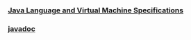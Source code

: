 ### [Java Language and Virtual Machine Specifications](https://docs.oracle.com/javase/specs/#25979)

### [javadoc]() 
